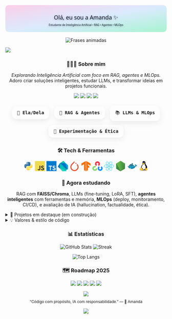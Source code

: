 <!-- =========================================================
      PERFIL GITHUB — Feminino, moderno, IA & RAG/Agentes
========================================================== -->

<!-- Banner com gradiente suave feminino -->
<p align="center">
  <svg width="100%" height="200" viewBox="0 0 1200 200" xmlns="http://www.w3.org/2000/svg">
    <defs>
      <linearGradient id="grad" x1="0" y1="0" x2="1" y2="1">
        <stop offset="0%" stop-color="#fbcfe8"/>
        <stop offset="50%" stop-color="#dbeafe"/>
        <stop offset="100%" stop-color="#a7f3d0"/>
      </linearGradient>
      <filter id="softShadow" x="-20%" y="-20%" width="140%" height="140%">
        <feDropShadow dx="0" dy="4" stdDeviation="8" flood-color="#00000055"/>
      </filter>
    </defs>
    <rect width="1200" height="200" rx="24" fill="url(#grad)"/>
    <g filter="url(#softShadow)">
      <text x="50%" y="48%" dominant-baseline="middle" text-anchor="middle"
            font-family="Segoe UI, Inter, system-ui" font-size="42" fill="#111827">Olá, eu sou a Amanda ✨</text>
      <text x="50%" y="75%" dominant-baseline="middle" text-anchor="middle"
            font-family="Segoe UI, Inter, system-ui" font-size="20" fill="#111827">Estudante de Inteligência Artificial • RAG • Agentes • MLOps</text>
    </g>
  </svg>
</p>

<!-- Título animado digitando -->
<p align="center">
  <img
    src="https://readme-typing-svg.demolab.com?font=Fira+Code&pause=1500&center=true&vCenter=true&width=700&lines=Explorando+RAG+%26+LLMs+%F0%9F%A4%96;Desenvolvendo+agentes+inteligentes+%F0%9F%92%BB;Códigos+bonitos+e+responsáveis+%F0%9F%92%AA;Aprendizado+contínuo+%F0%9F%93%9D"
    alt="Frases animadas" />
</p>

<!-- Divisor com onda -->
<p>
  <img src="https://capsule-render.vercel.app/api?type=waving&height=100&color=gradient&reversal=true&section=header"/>
</p>

<!-- Sobre mim -->
<h3 align="center">👩🏻‍💻 Sobre mim</h3>
<p align="center">
  <em>Explorando Inteligência Artificial com foco em RAG, agentes e MLOps.</em><br/>
  Adoro criar soluções inteligentes, estudar LLMs, e transformar ideias em projetos funcionais.
</p>

<!-- Badges de contato -->
<p align="center">
  <a href="mailto:amanda.silvacruzd@gmail.com"><img src="https://img.shields.io/badge/email-efefef?style=for-the-badge&logo=gmail&logoColor=EA4335" /></a>
  <a href="https://www.linkedin.com/in/amanda-cruz-1b2933176/" target="_blank"><img src="https://img.shields.io/badge/LinkedIn-efefef?style=for-the-badge&logo=linkedin&logoColor=0A66C2" /></a>
  <a href="https://huggingface.co/SEU_USUARIO" target="_blank"><img src="https://img.shields.io/badge/HuggingFace-efefef?style=for-the-badge&logo=huggingface&logoColor=FFAE00" /></a>
  <a href="https://bandeirapl.github.io" target="_blank"><img src="https://img.shields.io/badge/Portf%C3%B3lio-efefef?style=for-the-badge&logo=vercel&logoColor=000000" /></a>
</p>

<!-- Highlights em cards simples -->
<p align="center">
  <kbd style="padding:12px 16px;border-radius:14px;box-shadow:0 6px 20px #00000014;display:inline-block;margin:6px;">🌸 <strong>Ela/Dela</strong></kbd>
  <kbd style="padding:12px 16px;border-radius:14px;box-shadow:0 6px 20px #00000014;display:inline-block;margin:6px;">🤖 <strong>RAG & Agentes</strong></kbd>
  <kbd style="padding:12px 16px;border-radius:14px;box-shadow:0 6px 20px #00000014;display:inline-block;margin:6px;">📚 <strong>LLMs & MLOps</strong></kbd>
  <kbd style="padding:12px 16px;border-radius:14px;box-shadow:0 6px 20px #00000014;display:inline-block;margin:6px;">🧪 <strong>Experimentação & Ética</strong></kbd>
</p>

<!-- Tech stack -->
<h3 align="center">🛠️ Tech & Ferramentas</h3>
<p align="center">
  <img height="32" src="https://raw.githubusercontent.com/devicons/devicon/master/icons/python/python-original.svg" alt="Python"/>
  <img height="32" src="https://raw.githubusercontent.com/devicons/devicon/master/icons/javascript/javascript-original.svg" alt="JS"/>
  <img height="32" src="https://raw.githubusercontent.com/devicons/devicon/master/icons/typescript/typescript-original.svg" alt="TS"/>
  <img height="32" src="https://raw.githubusercontent.com/devicons/devicon/master/icons/dart/dart-original.svg" alt="Dart"/>
  <img height="32" src="https://raw.githubusercontent.com/devicons/devicon/master/icons/pytorch/pytorch-original.svg" alt="PyTorch"/>
  <img height="32" src="https://raw.githubusercontent.com/devicons/devicon/master/icons/tensorflow/tensorflow-original.svg" alt="TensorFlow"/>
  <img height="32" src="https://raw.githubusercontent.com/devicons/devicon/master/icons/opencv/opencv-original.svg" alt="OpenCV"/>
  <img height="32" src="https://raw.githubusercontent.com/devicons/devicon/master/icons/react/react-original.svg" alt="React"/>
  <img height="32" src="https://raw.githubusercontent.com/devicons/devicon/master/icons/nodejs/nodejs-original.svg" alt="Node"/>
  <img height="32" src="https://raw.githubusercontent.com/devicons/devicon/master/icons/docker/docker-original.svg" alt="Docker"/>
  <img height="32" src="https://raw.githubusercontent.com/devicons/devicon/master/icons/linux/linux-original.svg" alt="Linux"/>
</p>

<!-- O que estou estudando -->
<h3 align="center">📖 Agora estudando</h3>
<p align="center">
  RAG com <strong>FAISS/Chroma</strong>, LLMs (fine-tuning, LoRA, SFT), <strong>agentes inteligentes</strong> com ferramentas e memória, <strong>MLOps</strong> (deploy, monitoramento, CI/CD), e avaliação de IA (hallucination, factualidade, ética).
</p>

<!-- Seções colapsáveis para projetos -->
<details>
  <summary>🌟 Projetos em destaque (em construção)</summary>
  <br/>
  <ul>
    <li>🤖 <strong>Assistente RAG</strong>: PDFs → FAISS → LLM com ferramentas e guardrails.</li>
    <li>🩺 <strong>QA de Documentos</strong>: pipeline de avaliação automática (factualidade, toxicidade, PII).</li>
    <li>🎬 <strong>Gerador de Roteiros</strong>: prompts estruturados + few-shot + pós-edição.</li>
    <li>📦 <strong>Template MLOps</strong>: Docker, testes, CI/CD, observabilidade.</li>
    <li>⚡ Outros projetos futuros: <em>espaço reservado para novidades</em>.</li>
  </ul>
</details>

<details>
  <summary>💡 Valores & estilo de código</summary>
  <br/>
  <ul>
    <li>❤️ Legibilidade e boas práticas acima de tudo (docstrings, tipagem, testes).</li>
    <li>🧱 Arquitetura sólida, SOLID, clean code.</li>
    <li>🧭 Segurança, privacidade e ética desde o design.</li>
    <li>🧪 Experimentos reprodutíveis com rastreabilidade e versionamento.</li>
  </ul>
</details>

<!-- Métricas -->
<h3 align="center">📊 Estatísticas</h3>
<p align="center">
  <img height="160" src="https://github-readme-stats.vercel.app/api?username=BandeiraPL&show_icons=true&theme=default&hide_border=true&include_all_commits=true" alt="GitHub Stats"/>
  <img height="160" src="https://github-readme-streak-stats.herokuapp.com?user=BandeiraPL&hide_border=true" alt="Streak"/>
</p>
<p align="center">
  <img height="160" src="https://github-readme-stats.vercel.app/api/top-langs/?username=BandeiraPL&layout=compact&hide_border=true" alt="Top Langs"/>
</p>

<!-- Roadmap / badges -->
<h3 align="center">🗺️ Roadmap 2025</h3>
<p align="center">
  <img src="https://img.shields.io/badge/1.-Fundamentos%20Sólidos-pink?style=for-the-badge"/>
  <img src="https://img.shields.io/badge/2.-LLMs%20%26%20RAG-lavender?style=for-the-badge"/>
  <img src="https://img.shields.io/badge/3.-Agentes%20%26%20Ferramentas-mint?style=for-the-badge"/>
  <img src="https://img.shields.io/badge/4.-MLOps%20%26%20Deploy-blue?style=for-the-badge"/>
  <img src="https://img.shields.io/badge/5.-Avaliação%20%26%20Segurança-gray?style=for-the-badge"/>
</p>

<!-- Frase final -->
<p align="center">
  <img src="https://capsule-render.vercel.app/api?type=waving&height=100&color=gradient&reversal=false&section=footer"/>
  <br/>
  <sub>“Código com propósito, IA com responsabilidade.” — 🌷 Amanda</sub>
</p>

<!-- Visitantes -->
<p align="center">
  <img src="https://komarev.com/ghpvc/?username=BandeiraPL&style=flat-square&label=visitas"/>
</p>
